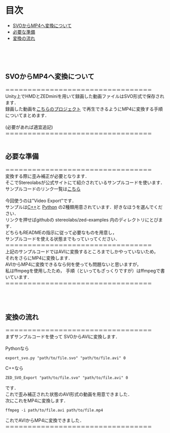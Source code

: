 # 目次
- [SVOからMP4へ変換について](#SVOからMP4へ変換について)  
- [必要な準備](#必要な準備)   
- [変換の流れ](#変換の流れ)  
<br />
<br />
<br />

## SVOからMP4へ変換について
＝＝＝＝＝＝＝＝＝＝＝＝＝＝＝＝＝＝＝＝＝＝＝＝＝＝＝＝＝＝＝＝＝<br>
Unity上でHMDとZEDminiを用いて録画した動画ファイルはSVO形式で保存されます．<br>
録画した動画を[こちらのプロジェクト](https://github.com/atsushi-wada/fpp-recording/tree/master/project/MP4Player)
で再生できるようにMP4に変換する手順についてまとめます．<br>
<br>
(必要があれば適宜追記)<br>
＝＝＝＝＝＝＝＝＝＝＝＝＝＝＝＝＝＝＝＝＝＝＝＝＝＝＝＝＝＝＝＝＝<br>
<br>

## 必要な準備
＝＝＝＝＝＝＝＝＝＝＝＝＝＝＝＝＝＝＝＝＝＝＝＝＝＝＝＝＝＝＝＝＝<br>
変換する際に歪み補正が必要となります．<br>
そこでStereolabsが公式サイトにて紹介されているサンプルコードを使います．<br>
サンプルコードのリンク一覧は[こちら](https://www.stereolabs.com/docs/code-samples/)<br>
<br>
今回使うのは"Video Export"です．<br>
サンプルは[C++](https://github.com/stereolabs/zed-examples/tree/master/svo%20recording/export/cpp)と
[Python](https://github.com/stereolabs/zed-examples/tree/master/svo%20recording/export/python)
の2種類用意されています．好きなほうを選んでください．<br>
リンクを押せばgithubの stereolabs/zed-examples 内のディレクトリにとびます．<br>
どちらもREADMEの指示に従って必要なものを用意し，<br>
サンプルコードを使える状態までもっていってください．<br>
＝＝＝＝＝＝＝＝＝＝＝＝＝＝＝＝＝＝＝＝＝＝＝＝＝＝＝＝＝＝＝＝＝<br>
上記のサンプルコードではAVIに変換するところまでしかやっていないため，<br>
それをさらにMP4に変換します．<br>
AVIからMP4に変換できるなら何を使っても問題ないと思いますが，<br>
私はffmpegを使用したため，
手順（といってもざっくりですが）はffmpegで書いています．<br>
＝＝＝＝＝＝＝＝＝＝＝＝＝＝＝＝＝＝＝＝＝＝＝＝＝＝＝＝＝＝＝＝＝<br>
<br>
<br>
<br>
## 変換の流れ
＝＝＝＝＝＝＝＝＝＝＝＝＝＝＝＝＝＝＝＝＝＝＝＝＝＝＝＝＝＝＝＝＝<br>
まずサンプルコードを使って
SVOからAVIに変換します．<br>
<br>
Pythonなら<br>
```
export_svo.py "path/to/file.svo" "path/to/file.avi" 0
```
C++なら<br>
```    
ZED_SVO_Export "path/to/file.svo" "path/to/file.avi" 0
```
です．<br>
これで歪み補正された状態のAVI形式の動画を用意できました．<br>
次にこれをMP4に変換します．<br>
```
ffmpeg -i path/to/file.avi path/to/file.mp4
```
これでAVIからMP4に変換できました．<br>
＝＝＝＝＝＝＝＝＝＝＝＝＝＝＝＝＝＝＝＝＝＝＝＝＝＝＝＝＝＝＝＝＝<br>
<br>
<br>

